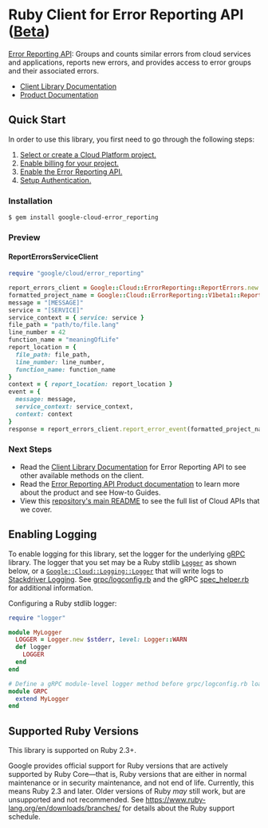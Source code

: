# Ruby Client for Error Reporting API ([Beta](https://github.com/GoogleCloudPlatform/google-cloud-ruby#versioning))

[Error Reporting API][Product Documentation]:
Groups and counts similar errors from cloud services and applications,
reports new errors, and provides access to error groups and their
associated errors.
- [Client Library Documentation][]
- [Product Documentation][]

## Quick Start
In order to use this library, you first need to go through the following
steps:

1. [Select or create a Cloud Platform project.](https://console.cloud.google.com/project)
2. [Enable billing for your project.](https://cloud.google.com/billing/docs/how-to/modify-project#enable_billing_for_a_project)
3. [Enable the Error Reporting API.](https://console.cloud.google.com/apis/library/devtools-clouderrorreporting.googleapis.com)
4. [Setup Authentication.](https://googlecloudplatform.github.io/google-cloud-ruby/#/docs/google-cloud/master/guides/authentication)

### Installation
```
$ gem install google-cloud-error_reporting
```

### Preview
#### ReportErrorsServiceClient
```rb
require "google/cloud/error_reporting"

report_errors_client = Google::Cloud::ErrorReporting::ReportErrors.new
formatted_project_name = Google::Cloud::ErrorReporting::V1beta1::ReportErrorsServiceClient.project_path(project_id)
message = "[MESSAGE]"
service = "[SERVICE]"
service_context = { service: service }
file_path = "path/to/file.lang"
line_number = 42
function_name = "meaningOfLife"
report_location = {
  file_path: file_path,
  line_number: line_number,
  function_name: function_name
}
context = { report_location: report_location }
event = {
  message: message,
  service_context: service_context,
  context: context
}
response = report_errors_client.report_error_event(formatted_project_name, event)
```

### Next Steps
- Read the [Client Library Documentation][] for Error Reporting API
  to see other available methods on the client.
- Read the [Error Reporting API Product documentation][Product Documentation]
  to learn more about the product and see How-to Guides.
- View this [repository's main README](https://github.com/GoogleCloudPlatform/google-cloud-ruby/blob/master/README.md)
  to see the full list of Cloud APIs that we cover.

[Client Library Documentation]: https://googlecloudplatform.github.io/google-cloud-ruby/#/docs/google-cloud-error_reporting/latest/google/devtools/clouderrorreporting/v1beta1
[Product Documentation]: https://cloud.google.com/devtools-clouderrorreporting

## Enabling Logging

To enable logging for this library, set the logger for the underlying [gRPC](https://github.com/grpc/grpc/tree/master/src/ruby) library.
The logger that you set may be a Ruby stdlib [`Logger`](https://ruby-doc.org/stdlib-2.5.0/libdoc/logger/rdoc/Logger.html) as shown below,
or a [`Google::Cloud::Logging::Logger`](https://googlecloudplatform.github.io/google-cloud-ruby/#/docs/google-cloud-logging/latest/google/cloud/logging/logger)
that will write logs to [Stackdriver Logging](https://cloud.google.com/logging/). See [grpc/logconfig.rb](https://github.com/grpc/grpc/blob/master/src/ruby/lib/grpc/logconfig.rb)
and the gRPC [spec_helper.rb](https://github.com/grpc/grpc/blob/master/src/ruby/spec/spec_helper.rb) for additional information.

Configuring a Ruby stdlib logger:

```ruby
require "logger"

module MyLogger
  LOGGER = Logger.new $stderr, level: Logger::WARN
  def logger
    LOGGER
  end
end

# Define a gRPC module-level logger method before grpc/logconfig.rb loads.
module GRPC
  extend MyLogger
end
```

## Supported Ruby Versions

This library is supported on Ruby 2.3+.

Google provides official support for Ruby versions that are actively supported
by Ruby Core—that is, Ruby versions that are either in normal maintenance or
in security maintenance, and not end of life. Currently, this means Ruby 2.3
and later. Older versions of Ruby _may_ still work, but are unsupported and not
recommended. See https://www.ruby-lang.org/en/downloads/branches/ for details
about the Ruby support schedule.
